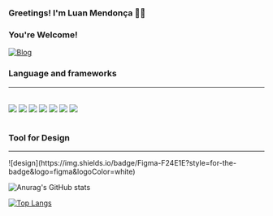 ### Greetings! I'm Luan Mendonça 👋🏼
### You're Welcome!
[![Blog](https://img.shields.io/badge/LinkedIn-0077B5?style=for-the-badge&logo=linkedin&logoColor=white)](https://www.linkedin.com/in/luan-oliveira-59260a245/)

### Language and frameworks
<hr/>
<div style="display: inline_block;"><br/>
  <img align="center" src="https://img.shields.io/badge/JavaScript-F7DF1E?style=for-the-badge&logo=javascript&logoColor=black"/>
  <img align="center" src="	https://img.shields.io/badge/Java-ED8B00?style=for-the-badge&logo=openjdk&logoColor=white"/>
  
  <img align="center" src="https://img.shields.io/badge/React-20232A?style=for-the-badge&logo=react&logoColor=61DAFB"/>
  <img align="center" src="https://img.shields.io/badge/TypeScript-007ACC?style=for-the-badge&logo=typescript&logoColor=white"/>
  <img align="center" src="	https://img.shields.io/badge/Redux-593D88?style=for-the-badge&logo=redux&logoColor=white"/>
  <img align="center" src="https://img.shields.io/badge/Sass-CC6699?style=for-the-badge&logo=sass&logoColor=white"/>
  <img align="center" src="https://img.shields.io/badge/Tailwind_CSS-38B2AC?style=for-the-badge&logo=tailwind-css&logoColor=white"/>
</div><br/>

### Tool for Design
<hr/>
![design](https://img.shields.io/badge/Figma-F24E1E?style=for-the-badge&logo=figma&logoColor=white)

![Anurag's GitHub stats](https://github-readme-stats.vercel.app/api?username=ySnowz&hide=contribs,prs)

[![Top Langs](https://github-readme-stats.vercel.app/api/top-langs/?username=ySnowz)](https://github.com/anuraghazra/github-readme-stats)
